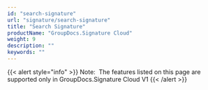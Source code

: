 ```yaml
---
id: "search-signature"
url: "signature/search-signature"
title: "Search Signature"
productName: "GroupDocs.Signature Cloud"
weight: 9
description: ""
keywords: ""
---
```


{{< alert style="info" >}}
Note:  The features listed on this page are supported only in GroupDocs.Signature Cloud V1
{{< /alert >}}
